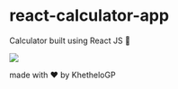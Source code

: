 # react-calculator-app

Calculator built using React JS 🧮

![](https://i.ibb.co/W5qbGrH/react-calculator.png)

made with :heart: by KhetheloGP
